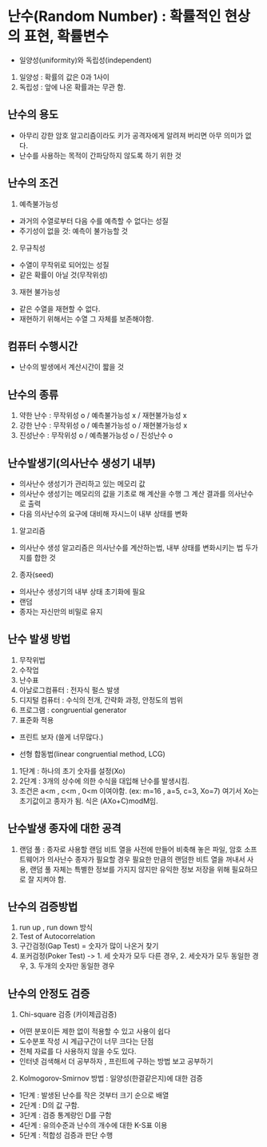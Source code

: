 # 난수(Random Number) : 확률적인 현상의 표현, 확률변수
 - 일양성(uniformity)와 독립성(independent)
 1. 일양성 : 확률의 값은 0과 1사이
 2. 독립성 : 앞에 나온 확률과는 무관 함.

## 난수의 용도 
 - 아무리 강한 암호 알고리즘이라도 키가 공격자에게 알려져 버리면 아무 의미가 없다.
 - 난수를 사용하는 목적이 간파당하지 않도록 하기 위한 것

## 난수의 조건
 1. 예측불가능성
  - 과거의 수열로부터 다음 수를 예측할 수 없다는 성질 
  - 주기성이 없을 것: 예측이 불가능할 것
 2. 무규칙성
  - 수열이 무작위로 되어있는 성질
  - 같은 확률이 아닐 것(무작위성)
 3. 재현 불가능성
  - 같은 수열을 재현할 수 없다.
  - 재현하기 위해서는 수열 그 자체를 보존해야함.

## 컴퓨터 수행시간
 - 난수의 발생에서 계산시간이 짧을 것

## 난수의 종류
 1. 약한 난수 : 무작위성 o / 예측불가능성 x / 재현불가능성 x
 2. 강한 난수 : 무작위성 o / 예측불가능성 o / 재현불가능성 x
 3. 진성난수 : 무작위성 o / 예측불가능성 o / 진성난수 o 

## 난수발생기(의사난수 생성기 내부)
 - 의사난수 생성기가 관리하고 있는 메모리 값
 - 의사난수 생성기는 메모리의 값을 기초로 해 계산을 수행 그 계산 결과를 의사난수로 출력
 - 다음 의사난수의 요구에 대비해 자시느이 내부 상태를 변화
1. 알고리즘
 - 의사난수 생성 알고리즘은 의사난수를 계산하는법, 내부 상태를 변화시키는 법 두가지를 합한 것
2. 종자(seed)
 - 의사난수 생성기의 내부 상태 초기화에 필요
 - 랜덤
 - 종자는 자신만의 비밀로 유지

## 난수 발생 방법
 1. 무작위법
 2. 수작업
 3. 난수표
 4. 아날로그컴퓨터 : 전자식 펄스 발생
 5. 디지털 컴퓨터 : 수식의 전개, 간략화 과정, 안정도의 범위
 6. 프로그램 : congruential generator
 7. 표준화 적용
 - 프린트 보자 (쓸게 너무많다.)

* 선형 합동법(linear congruential method, LCG)
1. 1단계 : 하나의 초기 숫자를 설정(Xo)
2. 2단계 : 3개의 상수에 의한 수식을 대입해 난수를 발생시킴.
3. 조건은 a<m , c<m , 0<m 이여야함. (ex: m=16 , a=5, c=3, Xo=7)
여기서 Xo는 초기값이고 종자가 됨.
식은 (AXo+C)modM임.

## 난수발생 종자에 대한 공격
1. 랜덤 풀 : 종자로 사용할 랜덤 비트 열을 사전에 만들어 비축해 놓은 파일, 암호 소프트웨어가 의사난수 종자가 필요할 경우 필요한 만큼의 랜덤한 비트 열을 꺼내서 사용, 랜덤 풀 자체는 특별한 정보를 가지지 않지만 유익한 정보 저장을 위해 필요하므로 잘 지켜야 함.

## 난수의 검증방법
1. run up , run down 방식
2. Test of Autocorrelation
3. 구간검정(Gap Test) = 숫자가 많이 나온거 찾기
4. 포커검정(Poker Test) -> 1. 세 숫자가 모두 다른 경우, 2. 세숫자가 모두 동일한 경우, 3. 두개의 숫자만 동일한 경우

## 난수의 안정도 검증
1. Chi-square 검증 (카이제곱검증)
- 어떤 분포이든 제한 없이 적용할 수 있고 사용이 쉽다
- 도수분포 작성 시 계급구간이 너무 크다는 단점
- 전체 자료를 다 사용하지 않을 수도 있다.
- 인터넷 검색해서 더 공부하자 , 프린트에 구하는 방법 보고 공부하기

2. Kolmogorov-Smirnov 방법 : 일양성(한결같은지)에 대한 검증
- 1단계 : 발생된 난수를 작은 것부터 크기 순으로 배열
- 2단계 : D의 값 구함.
- 3단계 : 검증 통계랑인 D를 구함
- 4단계 : 유의수준과 난수의 개수에 대한 K-S표 이용
- 5단계 : 적합성 검증과 판단 수행



